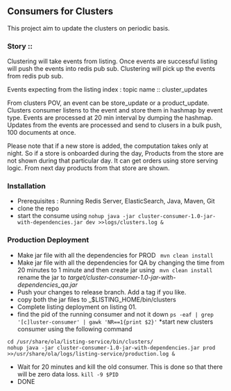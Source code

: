 ## Consumers for Clusters

This project aim to update the clusters on periodic basis. 


### Story :: 
Clustering will take events from listing. Once events are successful listing will push the events into redis pub sub. Clustering will pick up
the events from redis pub sub.

Events expecting from the listing index :
topic name :: cluster_updates

From clusters POV, an event can be store_update or a product_update. Clusters consumer listens to the event and store
 them in hashmap by event type. Events are processed at 20 min interval by dumping the hashmap. Updates from the 
 events are processed and send to clusers in a bulk push, 100 documents at once.
 
 Please note that if a new store is added, the computation takes only at night. So if a store is onboarded during the
  day, Products from the store are not shown during that particular day. It can get orders using store serving logic. 
   From next day products from that store are shown.
   
### Installation
* Prerequisites : Running Redis Server, ElasticSearch, Java, Maven, Git
* clone the repo
* start the consume using 
```nohup java -jar cluster-consumer-1.0-jar-with-dependencies.jar dev >>logs/clusters.log &```

### Production Deployment
 * Make jar file with all the dependencies for PROD
 ``` mvn clean install```
 * Make jar file with all the dependencies for QA by changing the time from 20 minutes to 1 minute and then create 
 jar using 
 ``` mvn clean install```
 rename the jar to _target/cluster-consumer-1.0-jar-with-dependencies_qa.jar_
 * Push your changes to release branch. Add a tag if you like.
 * copy both the jar files to _$LISTING_HOME/bin/clusters
 * Complete listing deployment on listing 01.
 * find the pid of the running consumer and not it down
 ```ps -eaf | grep '[c]luster-consumer' | gawk 'NR==1{print $2}'```
 *start  new clusters consumer using the following command
 ```
 cd /usr/share/ola/listing-service/bin/clusters/
 nohup java -jar cluster-consumer-1.0-jar-with-dependencies.jar prod >>/usr/share/ola/logs/listing-service/production.log &
 ```
 * Wait for 20 minutes and kill the old consumer. This is done so that there will be zero data loss.
 ```kill -9 $PID```
 * DONE

